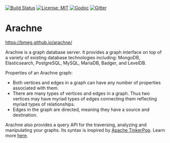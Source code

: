 [![Build Status](https://travis-ci.org/ohsu-comp-bio/funnel.svg?branch=master)](https://travis-ci.org/bmeg/arachne)
[![License: MIT](https://img.shields.io/badge/License-MIT-yellow.svg)](https://opensource.org/licenses/MIT)
[![Godoc](https://img.shields.io/badge/godoc-ref-blue.svg)](http://godoc.org/github.com/bmeg/arachne)
[![Gitter](https://badges.gitter.im/bmeg/arachne.svg)](https://gitter.im/bmeg/arachne)

# Arachne

https://bmeg.github.io/arachne/

Arachne is a graph database server. It provides a graph interface on top of a variety of existing database technologies including: 
MongoDB, Elasticsearch, PostgreSQL, MySQL, MariaDB, Badger, and LevelDB.

Properties of an Arachne graph:

* Both vertices and edges in a graph can have any number of properties associated with them. 
* There are many types of vertices and edges in a graph. Thus two vertices may have myriad types of edges 
  connecting them reflecting myriad types of relationships.
* Edges in the graph are directed, meaning they have a source and destination. 

Arachne also provides a query API for the traversing, analyzing and manipulating your graphs. Its syntax is inspired by 
[Apache TinkerPop](http://tinkerpop.apache.org/). Learn more [here](https://bmeg.github.io/arachne/docs/queries/getting_started).
